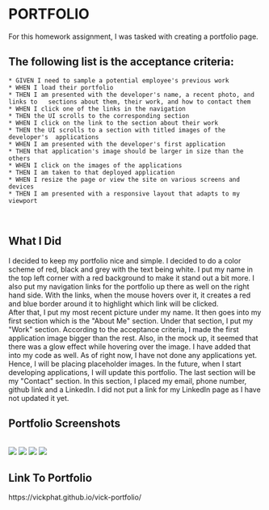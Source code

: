 # PORTFOLIO

For this homework assignment, I was tasked with creating a portfolio page.

<h2>The following list is the acceptance criteria:</h2>

    * GIVEN I need to sample a potential employee's previous work
    * WHEN I load their portfolio
    * THEN I am presented with the developer's name, a recent photo, and links to   sections about them, their work, and how to contact them
    * WHEN I click one of the links in the navigation
    * THEN the UI scrolls to the corresponding section
    * WHEN I click on the link to the section about their work
    * THEN the UI scrolls to a section with titled images of the developer's  applications
    * WHEN I am presented with the developer's first application
    * THEN that application's image should be larger in size than the others
    * WHEN I click on the images of the applications
    * THEN I am taken to that deployed application
    * WHEN I resize the page or view the site on various screens and devices
    * THEN I am presented with a responsive layout that adapts to my viewport

<br>
<h2>What I Did</h2>
I decided to keep my portfolio nice and simple. I decided to do a color scheme 
of red, black and grey with the text being white. I put my name in the top left corner with a red background to make it stand out a bit more. I also put my navigation links for the portfolio up there as well on the right hand side. With the links, when the mouse hovers over it, it creates a red and blue border around it to highlight which link will be clicked. 
<br>
After that, I put my most recent picture under my name. It then goes into my first section which is the "About Me" section. Under that section, I put my "Work" section. According to the acceptance criteria, I made the first application image bigger than the rest. Also, in the mock up, it seemed that there was a glow effect while hovering over the image. I have added that into my code as well. As of right now, I have not done any applications yet. Hence, I will be placing placeholder images. In the future, when I start developing applications, I will update this portfolio. The last section will be my "Contact" section. In this section, I placed my email, phone number, github link and a LinkedIn. I did not put a link for my LinkedIn page as I have not updated it yet. 

<br>
<h2>Portfolio Screenshots</h2>
<br>

<img src="https://github.com/vickphat/vick-portfolio/blob/master/Assets/images/profile-screenshot1.JPG">
<img src="https://github.com/vickphat/vick-portfolio/blob/master/Assets/images/profile-screenshot2.JPG">
<img src="https://github.com/vickphat/vick-portfolio/blob/master/Assets/images/profile-screenshot3.JPG">
<img src="https://github.com/vickphat/vick-portfolio/blob/master/Assets/images/profile-screenshot4.JPG">

<br>
<h2>Link To Portfolio</h2>
https://vickphat.github.io/vick-portfolio/
